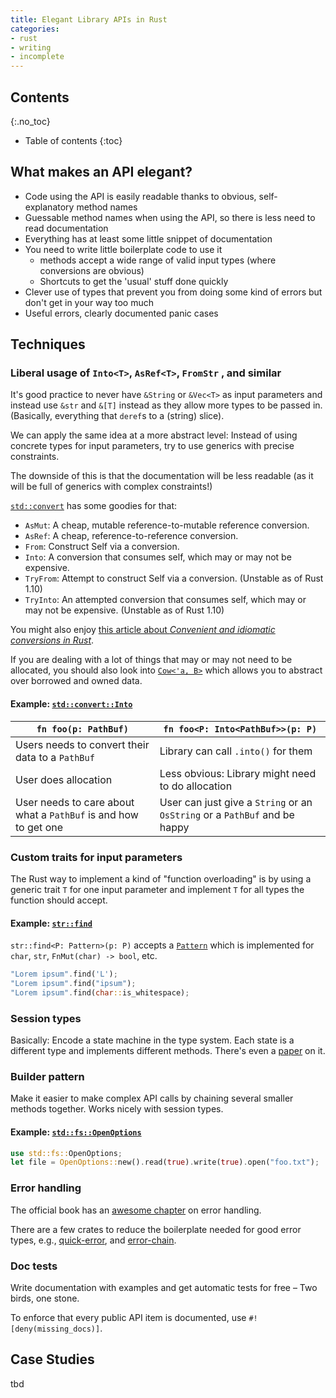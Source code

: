 ```yaml
---
title: Elegant Library APIs in Rust
categories:
- rust
- writing
- incomplete
---
```


## Contents
{:.no_toc}

* Table of contents
{:toc}

## What makes an API elegant?

- Code using the API is easily readable thanks to obvious, self-explanatory method names
- Guessable method names when using the API, so there is less need to read documentation
- Everything has at least some little snippet of documentation
- You need to write little boilerplate code to use it
	- methods accept a wide range of valid input types (where conversions are obvious)
	- Shortcuts to get the 'usual' stuff done quickly
- Clever use of types that prevent you from doing some kind of errors but don't get in your way too much
- Useful errors, clearly documented panic cases

## Techniques

### Liberal usage of `Into<T>`, `AsRef<T>`, `FromStr` , and similar

It's good practice to never have `&String` or `&Vec<T>` as input parameters and instead use `&str` and `&[T]` instead as they allow more types to be passed in. (Basically, everything that `deref`s to a (string) slice).

We can apply the same idea at a more abstract level: Instead of using concrete types for input parameters, try to use generics with precise constraints.

The downside of this is that the documentation will be less readable (as it will be full of generics with complex constraints!)

[`std::convert`](https://doc.rust-lang.org/std/convert/index.html) has some goodies for that:

- `AsMut`: A cheap, mutable reference-to-mutable reference conversion.
- `AsRef`: A cheap, reference-to-reference conversion.
- `From`: Construct Self via a conversion.
- `Into`: A conversion that consumes self, which may or may not be expensive.
- `TryFrom`: Attempt to construct Self via a conversion. (Unstable as of Rust 1.10)
- `TryInto`: An attempted conversion that consumes self, which may or may not be expensive. (Unstable as of Rust 1.10)

You might also enjoy [this article about _Convenient and idiomatic conversions in Rust_](https://ricardomartins.cc/2016/08/03/convenient_and_idiomatic_conversions_in_rust).

If you are dealing with a lot of things that may or may not need to be allocated, you should also look into [`Cow<'a, B>`](https://doc.rust-lang.org/std/borrow/enum.Cow.html) which allows you to abstract over borrowed and owned data.

#### Example: [`std::convert::Into`](https://doc.rust-lang.org/std/convert/trait.Into.html)

| `fn foo(p: PathBuf)` | `fn foo<P: Into<PathBuf>>(p: P)` |
| ------------------- | ------------------------------- |
| Users needs to convert their data to a `PathBuf` | Library can call `.into()` for them |
| User does allocation | Less obvious: Library might need to do allocation |
| User needs to care about what a `PathBuf` is and how to get one | User can just give a `String` or an `OsString` or a `PathBuf` and be happy |


### Custom traits for input parameters

The Rust way to implement a kind of "function overloading" is by using a generic trait `T` for one input parameter and implement `T` for all types the function should accept.

#### Example: [`str::find`](https://doc.rust-lang.org/std/primitive.str.html#method.find)

`str::find<P: Pattern>(p: P)` accepts a [`Pattern`](https://doc.rust-lang.org/std/str/pattern/trait.Pattern.html) which is implemented for `char`, `str`, `FnMut(char) -> bool`, etc.

```rust
"Lorem ipsum".find('L');
"Lorem ipsum".find("ipsum");
"Lorem ipsum".find(char::is_whitespace);
```

### Session types

Basically: Encode a state machine in the type system. Each state is a different type and implements different methods. There's even a [paper](http://munksgaard.me/laumann-munksgaard-larsen.pdf) on it.

### Builder pattern

Make it easier to make complex API calls by chaining several smaller methods together. Works nicely with session types.

#### Example: [`std::fs::OpenOptions`](https://doc.rust-lang.org/std/fs/struct.OpenOptions.html)

```rust
use std::fs::OpenOptions;
let file = OpenOptions::new().read(true).write(true).open("foo.txt");
```

### Error handling

The official book has an [awesome chapter](https://doc.rust-lang.org/book/error-handling.html) on error handling.

There are a few crates to reduce the boilerplate needed for good error types, e.g., [quick-error](https://crates.io/crates/quick-error), and [error-chain](https://crates.io/crates/error-chain).

### Doc tests

Write documentation with examples and get automatic tests for free – Two birds, one stone.

To enforce that every public API item is documented, use `#![deny(missing_docs)]`.

## Case Studies

tbd
